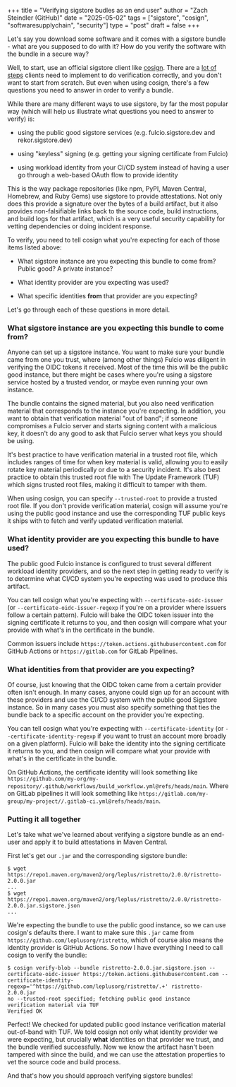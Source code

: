 +++
title = "Verifying sigstore budles as an end user"
author = "Zach Steindler (GitHub)"
date = "2025-05-02"
tags = ["sigstore", "cosign", "softwaresupplychain", "security"]
type = "post"
draft = false
+++

Let's say you download some software and it comes with a sigstore bundle - what are you supposed to do with it? How do you verify the software with the bundle in a secure way?

Well, to start, use an official sigstore client like [cosign](https://docs.sigstore.dev/cosign/system_config/installation/). There are a [lot of steps](https://github.com/sigstore/architecture-docs/blob/main/client-spec.md#4-verification) clients need to implement to do verification correctly, and you don't want to start from scratch. But even when using cosign, there's a few questions you need to answer in order to verify a bundle.

While there are many different ways to use sigstore, by far the most popular way (which will help us illustrate what questions you need to answer to verify) is:

- using the public good sigstore services (e.g. fulcio.sigstore.dev and rekor.sigstore.dev)

- using "keyless" signing (e.g. getting your signing certificate from Fulcio)

- using workload identity from your CI/CD system instead of having a user go through a web-based OAuth flow to provide identity

This is the way package repositories (like npm, PyPI, Maven Central, Homebrew, and Ruby Gems) use sigstore to provide attestations. Not only does this provide a signature over the bytes of a build artifact, but it also provides non-falsifiable links back to the source code, build instructions, and build logs for that artifact, which is a very useful security capability for vetting dependencies or doing incident response.

To verify, you need to tell cosign what you're expecting for each of those items listed above:

- What sigstore instance are you expecting this bundle to come from? Public good? A private instance?

- What identity provider are you expecting was used?

- What specific identities **from** that provider are you expecting?

Let's go through each of these questions in more detail.

### What sigstore instance are you expecting this bundle to come from?

Anyone can set up a sigstore instance. You want to make sure your bundle came from one you trust, where (among other things) Fulcio was diligent in verifying the OIDC tokens it received. Most of the time this will be the public good instance, but there might be cases where you're using a sigstore service hosted by a trusted vendor, or maybe even running your own instance.

The bundle contains the signed material, but you also need verification material that corresponds to the instance you're expecting. In addition, you want to obtain that verification material "out of band"; if someone compromises a Fulcio server and starts signing content with a malicious key, it doesn't do any good to ask that Fulcio server what keys you should be using.

It's best practice to have verification material in a trusted root file, which includes ranges of time for when key material is valid, allowing you to easily rotate key material periodically or due to a security incident. It's also best practice to obtain this trusted root file with The Update Framework (TUF) which signs trusted root files, making it difficult to tamper with them.

When using cosign, you can specify `--trusted-root` to provide a trusted root file. If you don't provide verification material, cosign will assume you're using the public good instance and use the corresponding TUF public keys it ships with to fetch and verify updated verification material.

### What identity provider are you expecting this bundle to have used?

The public good Fulcio instance is configured to trust several different workload identity providers, and so the next step in getting ready to verify is to determine what CI/CD system you're expecting was used to produce this artifact.

You can tell cosign what you're expecting with `--certificate-oidc-issuer` (or `--certificate-oidc-issuer-regexp` if you're on a provider where issuers follow a certain pattern). Fulcio will bake the OIDC token issuer into the signing certificate it returns to you, and then cosign will compare what your provide with what's in the certificate in the bundle.

Common issuers include `https://token.actions.githubusercontent.com` for GitHub Actions or `https://gitlab.com` for GitLab Pipelines.

### What identities from that provider are you expecting?

Of course, just knowing that the OIDC token came from a certain provider often isn't enough. In many cases, anyone could sign up for an account with these providers and use the CI/CD system with the public good Sigstore instance. So in many cases you must also specify something that ties the bundle back to a specific account on the provider you're expecting.

You can tell cosign what you're expecting with `--certificate-identity` (or `--certificate-identity-regexp` if you want to trust an account more broadly on a given platform). Fulcio will bake the identity into the signing certificate it returns to you, and then cosign will compare what your provide with what's in the certificate in the bundle.

On GitHub Actions, the certificate identity will look something like `https://github.com/my-org/my-repository/.github/workflows/build_workflow.yml@refs/heads/main`. Where on GitLab pipelines it will look something like `https://gitlab.com/my-group/my-project//.gitlab-ci.yml@refs/heads/main`.

### Putting it all together

Let's take what we've learned about verifying a sigstore bundle as an end-user and apply it to build attestations in Maven Central.

First let's get our `.jar` and the corresponding sigstore bundle:

```
$ wget https://repo1.maven.org/maven2/org/leplus/ristretto/2.0.0/ristretto-2.0.0.jar
...
$ wget https://repo1.maven.org/maven2/org/leplus/ristretto/2.0.0/ristretto-2.0.0.jar.sigstore.json
...
```

We're expecting the bundle to use the public good instance, so we can use cosign's defaults there. I want to make sure this `.jar` came from `https://github.com/leplusorg/ristretto`, which of course also means the identity provider is GitHub Actions. So now I have everything I need to call cosign to verify the bundle:

```
$ cosign verify-blob --bundle ristretto-2.0.0.jar.sigstore.json --certificate-oidc-issuer https://token.actions.githubusercontent.com --certificate-identity-regexp='^https://github.com/leplusorg/ristretto/.+' ristretto-2.0.0.jar
no --trusted-root specified; fetching public good instance verification material via TUF
Verified OK
```

Perfect! We checked for updated public good instance verification material out-of-band with TUF. We told cosign not only what identity provider we were expecting, but crucially **what** identities on that provider we trust, and the bundle verified successfully. Now we know the artifact hasn't been tampered with since the build, and we can use the attestation properties to vet the source code and build process.

And that's how you should approach verifying sigstore bundles!
